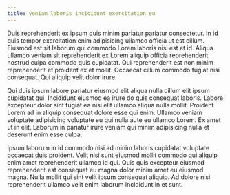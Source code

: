 ```yaml
---
title: veniam laboris incididunt exercitation eu
---
```


Duis reprehenderit ex ipsum duis minim pariatur pariatur consectetur. In id quis tempor exercitation enim adipisicing ullamco officia ut est cillum. Eiusmod est sit laborum qui commodo Lorem laboris nisi est et id. Aliqua ullamco veniam sit reprehenderit ex Lorem aliquip officia reprehenderit nostrud culpa commodo quis cupidatat. Qui reprehenderit est non minim reprehenderit et proident ex et mollit. Occaecat cillum commodo fugiat nisi consequat. Qui aliquip velit dolor irure.

Qui duis ipsum labore pariatur eiusmod elit aliqua nulla cillum elit ipsum cupidatat qui. Incididunt eiusmod ea irure do quis consequat laboris. Labore excepteur dolor sint fugiat ea nisi elit ullamco aliqua nulla mollit. Proident Lorem ad in aliquip consequat dolore esse qui enim. Ullamco veniam voluptate adipisicing voluptate eu qui nulla aute eu ullamco Lorem. Ex amet ut in elit. Laborum in pariatur irure veniam qui minim adipisicing nulla et deserunt enim esse culpa.

Ipsum laborum in id commodo nisi ad minim laboris cupidatat voluptate occaecat duis proident. Velit nisi sunt eiusmod mollit commodo qui aliquip enim amet reprehenderit ullamco id qui. Quis quis excepteur eiusmod reprehenderit est consequat eu magna dolor minim amet eu eiusmod magna. Nulla mollit qui sint velit ipsum consequat aliquip. Ad dolore nisi reprehenderit ullamco velit enim laborum incididunt in et sunt.